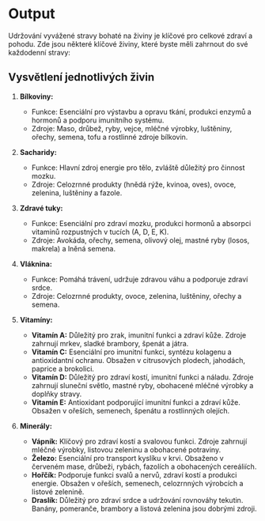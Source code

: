 

# Output
Udržování vyvážené stravy bohaté na živiny je klíčové pro celkové zdraví a pohodu. Zde jsou některé klíčové živiny, které byste měli zahrnout do své každodenní stravy:

## Vysvětlení jednotlivých živin
1. **Bílkoviny:**
    
    - Funkce: Esenciální pro výstavbu a opravu tkání, produkci enzymů a hormonů a podporu imunitního systému.
    - Zdroje: Maso, drůbež, ryby, vejce, mléčné výrobky, luštěniny, ořechy, semena, tofu a rostlinné zdroje bílkovin.
2. **Sacharidy:**
    
    - Funkce: Hlavní zdroj energie pro tělo, zvláště důležitý pro činnost mozku.
    - Zdroje: Celozrnné produkty (hnědá rýže, kvinoa, oves), ovoce, zelenina, luštěniny a fazole.
3. **Zdravé tuky:**
    
    - Funkce: Esenciální pro zdraví mozku, produkci hormonů a absorpci vitaminů rozpustných v tucích (A, D, E, K).
    - Zdroje: Avokáda, ořechy, semena, olivový olej, mastné ryby (losos, makrela) a lněná semena.
4. **Vláknina:**
    
    - Funkce: Pomáhá trávení, udržuje zdravou váhu a podporuje zdraví srdce.
    - Zdroje: Celozrnné produkty, ovoce, zelenina, luštěniny, ořechy a semena.
5. **Vitamíny:**
    
    - **Vitamín A:** Důležitý pro zrak, imunitní funkci a zdraví kůže. Zdroje zahrnují mrkev, sladké brambory, špenát a játra.
    - **Vitamín C:** Esenciální pro imunitní funkci, syntézu kolagenu a antioxidantní ochranu. Obsažen v citrusových plodech, jahodách, paprice a brokolici.
    - **Vitamín D:** Důležitý pro zdraví kostí, imunitní funkci a náladu. Zdroje zahrnují sluneční světlo, mastné ryby, obohacené mléčné výrobky a doplňky stravy.
    - **Vitamín E:** Antioxidant podporující imunitní funkci a zdraví kůže. Obsažen v ořeších, semenech, špenátu a rostlinných olejích.
6. **Minerály:**
    
    - **Vápník:** Klíčový pro zdraví kostí a svalovou funkci. Zdroje zahrnují mléčné výrobky, listovou zeleninu a obohacené potraviny.
    - **Železo:** Esenciální pro transport kyslíku v krvi. Obsaženo v červeném mase, drůbeži, rybách, fazolích a obohacených cereáliích.
    - **Hořčík:** Podporuje funkci svalů a nervů, zdraví kostí a produkci energie. Obsažen v ořeších, semenech, celozrnných výrobcích a listové zelenině.
    - **Draslík:** Důležitý pro zdraví srdce a udržování rovnováhy tekutin. Banány, pomeranče, brambory a listová zelenina jsou dobrými zdroji.


